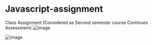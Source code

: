 # Javascript-assignment
Class Assignment (Considered as Second semester course Continues Assessment)
![image](https://github.com/J-Massoda/Javascript-assignment/assets/113721244/e9f44b91-a9cf-4310-8c95-539f3b229cc9)

![image](https://github.com/J-Massoda/Javascript-assignment/assets/113721244/16334c9f-2db7-4152-aad0-dd0720245477)
